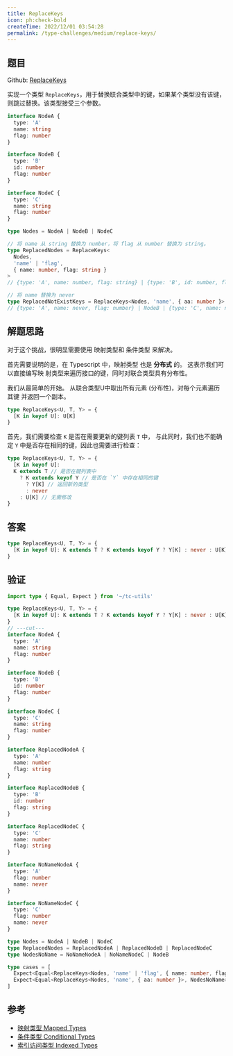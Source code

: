 ```yaml
---
title: ReplaceKeys
icon: ph:check-bold
createTime: 2022/12/01 03:54:28
permalink: /type-challenges/medium/replace-keys/
---
```


## 题目

Github: [ReplaceKeys](https://github.com/type-challenges/type-challenges/blob/main/questions/01130-medium-replacekeys/README.md)

实现一个类型 `ReplaceKeys`，用于替换联合类型中的键，如果某个类型没有该键，则跳过替换。该类型接受三个参数。

```ts
interface NodeA {
  type: 'A'
  name: string
  flag: number
}

interface NodeB {
  type: 'B'
  id: number
  flag: number
}

interface NodeC {
  type: 'C'
  name: string
  flag: number
}

type Nodes = NodeA | NodeB | NodeC

// 将 name 从 string 替换为 number，将 flag 从 number 替换为 string。
type ReplacedNodes = ReplaceKeys<
  Nodes,
  'name' | 'flag',
  { name: number, flag: string }
>
// {type: 'A', name: number, flag: string} | {type: 'B', id: number, flag: string} | {type: 'C', name: number, flag: string}

// 将 name 替换为 never
type ReplacedNotExistKeys = ReplaceKeys<Nodes, 'name', { aa: number }>
// {type: 'A', name: never, flag: number} | NodeB | {type: 'C', name: never, flag: number}
```

## 解题思路

对于这个挑战，很明显需要使用 映射类型和 条件类型 来解决。

首先需要说明的是，在 Typescript 中，映射类型 也是 **分布式** 的。
这表示我们可以直接编写映 射类型来遍历接口的键，同时对联合类型具有分布性。

我们从最简单的开始。
从联合类型U中取出所有元素 (分布性)，对每个元素遍历其键 并返回一个副本。

```ts
type ReplaceKeys<U, T, Y> = {
  [K in keyof U]: U[K]
}
```

首先，我们需要检查 `K` 是否在需要更新的键列表 `T` 中，
与此同时，我们也不能确定 `Y` 中是否存在相同的键，因此也需要进行检查：

```ts
type ReplaceKeys<U, T, Y> = {
  [K in keyof U]:
  K extends T // 是否在键列表中
    ? K extends keyof Y // 是否在 `Y` 中存在相同的键
      ? Y[K] // 返回新的类型
      : never
    : U[K] // 无需修改
}
```

## 答案

```ts
type ReplaceKeys<U, T, Y> = {
  [K in keyof U]: K extends T ? K extends keyof Y ? Y[K] : never : U[K]
}
```

## 验证

```ts twoslash
import type { Equal, Expect } from '~/tc-utils'

type ReplaceKeys<U, T, Y> = {
  [K in keyof U]: K extends T ? K extends keyof Y ? Y[K] : never : U[K]
}
// ---cut---
interface NodeA {
  type: 'A'
  name: string
  flag: number
}

interface NodeB {
  type: 'B'
  id: number
  flag: number
}

interface NodeC {
  type: 'C'
  name: string
  flag: number
}

interface ReplacedNodeA {
  type: 'A'
  name: number
  flag: string
}

interface ReplacedNodeB {
  type: 'B'
  id: number
  flag: string
}

interface ReplacedNodeC {
  type: 'C'
  name: number
  flag: string
}

interface NoNameNodeA {
  type: 'A'
  flag: number
  name: never
}

interface NoNameNodeC {
  type: 'C'
  flag: number
  name: never
}

type Nodes = NodeA | NodeB | NodeC
type ReplacedNodes = ReplacedNodeA | ReplacedNodeB | ReplacedNodeC
type NodesNoName = NoNameNodeA | NoNameNodeC | NodeB

type cases = [
  Expect<Equal<ReplaceKeys<Nodes, 'name' | 'flag', { name: number, flag: string }>, ReplacedNodes>>,
  Expect<Equal<ReplaceKeys<Nodes, 'name', { aa: number }>, NodesNoName>>,
]
```

## 参考

- [映射类型 Mapped Types](https://www.typescriptlang.org/docs/handbook/2/mapped-types.html)
- [条件类型 Conditional Types](https://www.typescriptlang.org/docs/handbook/2/conditional-types.html)
- [索引访问类型 Indexed Types](https://www.typescriptlang.org/docs/handbook/2/indexed-access-types.html)
